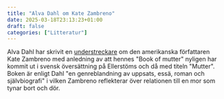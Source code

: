 ```yaml
---
title: "Alva Dahl om Kate Zambreno"
date: 2025-03-18T23:13:23+01:00
draft: false
categories: ["Litteratur"]
---
```


Alva Dahl har skrivit en [understreckare](/pdfs/dahl2025.pdf) om den amerikanska författaren Kate Zambreno med anledning av att hennes "Book of mutter" nyligen har kommit ut i svensk översättning på Ellerstöms och då med titeln "Mutter". Boken är enligt Dahl "en genreblandning av uppsats, essä, roman och självbiografi" i vilken Zambreno reflekterar över relationen till en mor som tynar bort och dör.

